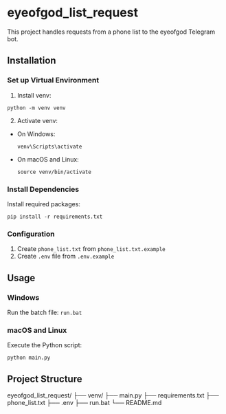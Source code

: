 # eyeofgod_list_request

This project handles requests from a phone list to the eyeofgod Telegram bot.

## Installation

### Set up Virtual Environment

1. Install venv:
```
python -m venv venv
```

2. Activate venv:
- On Windows:
  ```
  venv\Scripts\activate
  ```
- On macOS and Linux:
  ```
  source venv/bin/activate
  ```

### Install Dependencies

Install required packages:
```
pip install -r requirements.txt
```

### Configuration

1. Create `phone_list.txt` from `phone_list.txt.example`
2. Create `.env` file from `.env.example`

## Usage

### Windows
Run the batch file:
`run.bat`

### macOS and Linux
Execute the Python script:
```
python main.py
```

## Project Structure
eyeofgod_list_request/
├── venv/
├── main.py
├── requirements.txt
├── phone_list.txt
├── .env
├── run.bat
└── README.md